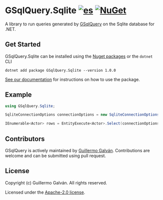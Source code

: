 # GSqlQuery.Sqlite [![es](https://img.shields.io/badge/lang-es-red.svg)](./README.es.md) [![NuGet](https://img.shields.io/nuget/v/GSqlQuery.Sqlite.svg)](https://www.nuget.org/packages/GSqlQuery.Sqlite)

A library to run queries generated by [GSqlQuery](https://github.com/guillermo-galvan/GSqlQuery) on the Sqlite database for .NET.

## Get Started

GSqlQuery.Sqlite can be installed using the [Nuget packages](https://www.nuget.org/packages/GSqlQuery.Sqlite) or the `dotnet` CLI

```shell
dotnet add package GSqlQuery.Sqlite --version 1.0.0
```
[See our documentation](./docs/en/Config.md) for instructions on how to use the package.


## Example

```csharp
using GSqlQuery.Sqlite;

SqliteConnectionOptions connectionOptions = new SqliteConnectionOptions("<connectionString>");

IEnumerable<Actor> rows = EntityExecute<Actor>.Select(connectionOptions).Build().Execute();
```

## Contributors

GSqlQuery is actively maintained by [Guillermo Galván](https://github.com/guillermo-galvan). Contributions are welcome and can be submitted using pull request.

## License
Copyright (c) Guillermo Galván. All rights reserved.

Licensed under the [Apache-2.0 license](./LICENSE).